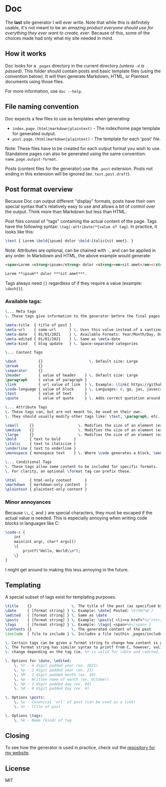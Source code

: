 # Doc

The **last** site generator I will ever write. Note that while this is definitely usable, it's not meant to be an *amazing product everyone should use for everything they ever want to create, ever*. Because of this, some of the choices made had only what my site needed in mind.

## How it works

Doc looks for a `_pages` directory in the current directory *(unless `-d` is passed)*. This folder should contain posts and basic template files (using the convention below). It will then generate Markdown, HTML, or Plaintext documents using those files.

For more information, use `doc --help`.

## File naming convention

Doc expects a few files to use as templates when generating:

- `index.page.(html|markdown|plaintext)` - The index/home page template for generated output.
- `post.page.(html|markdown|plaintext)` - The template for each 'post' file.

Note: These files have to be created for each output format you wish to use. Standalone pages can also be generated using the same convention: `name.page.output-format`.

Posts (content files for the generator) use the `.post` extension. Posts not ending in this extension will be ignored (ex. `test.post.draft`).

## Post format overview

Because Doc can output different "display" formats, posts have their own special syntax that's relatively easy to use and allows a bit of control over the output. Think more than Markdown but less than HTML.

Post files consist of "tags" containing the actual content of the page. Tags have the following syntax: `\tag(-attribute)*{value of tag}`. In practice, it looks like this:

```tex
\text { Lorem \bold{ipsum} dolor \bold-italic{sit amet}. }
```

Note: Attributes are optional, can be chained with `-`, and can be applied in any order. In Markdown and HTML, the above example would generate:

```html
<span>Lorem <strong>ipsum</strong> dolor <strong><em>sit amet</em></strong>.</span>
```

```markdown
Lorem **ipsum** dolor ***sit amet***.
```

Tags always need `{}` regardless of if they require a value (example: `\dash{}`).

### Available tags:

```tex
\... Meta tags
\. These tags give information to the generator before the final pages are created.

\meta-title  { title of post }
\meta-url    { some-url      } \. Uses this value instead of a santized version of \meta-title
\meta-date   { 01/01/2021    } \. Available Formats: Year/Month/Day, Day/Month/Year, Month/Day/Year
\meta-edited { 01/01/2021    } \. Same as \meta-date
\meta-kind   { blog update   } \. Space-separated categories

\... Content Tags

\dash          {}                     \. Default size: Large
\break         {}
\separator     {}
\header        { value of header    } \. Default size: Large
\paragraph     { value of paragraph }
\link          { url value of link  } \. Example: \link{ https://github.com GitHub Homepage }
\code-language { value of block     } \. Languages: c, go, jai, javascript, lua, python
\text          { value of text      }
\quote         { value of quote     } \. Adds correct quotation around its value

\... Attribute Tags
\. These tags can, but are not meant to, be used on their own.
\. They should usually modify other tags like: \text, \paragraph, etc.

\small     {}                    \. Modifies the size of an element (ex. an <h3>) 
\medium    {}                    \. Modifies the size of an element (ex. an <h2>)
\large     {}                    \. Modifies the size of an element (ex. an <h1>)
\bold      { text to bold      }
\italic    { text to italicize }
\underline { text to underline }
\monospace { monospace text    } \. Where \code generates a block, \monospace is inline

\... Conditional Tags
\. These tags allow some content to be included for specific formats.
\. For clarity, an optional \format tag can prefix these.

\html      { html-only content      }
\markdown  { markdown-only content  }
\plaintext { plaintext-only content }
```

### Minor annoyances

Because `\\`, `{`, and `}` are special characters, they must be escaped if the actual value is needed. This is especially annoying when writing code blocks in languages like C:

```tex
\code-c {
    int
    main(int argc, char* argv[])
    \{
        printf("Hello, World\\n");
    \}
}
```

I might get around to making this less annoying in the future.

## Templating

A special subset of tags exist for templating purposes.

```tex
\title    {}                  \. The title of the post (as specified by \meta-title)
\date     { [format string] } \. Example: \date{ Posted: %Y/%M/%D }
\edited   { [format string] } \. Same as \date
\posts    { [format string] } \. Example: \posts{ <li><a href="%u">%t</a></li> }
\tags     { [format string] } \. Example: \tags{ <span>%k</span> }
\contents {}                  \. The generated content of the post
\include  { file to include } \. Includes a file (within _pages/include) directly. Note: the file will not processed

\. Certain tags can be given a format string to change how content is generated.
\. The format string has similar syntax to printf from C, however, valid values
\. change depending on the tag (ie. %Y is valid for \date and \edited, but not \posts).

\. Options for \date, \edited:
    \. %Y - 4 digit padded year (ex. 2021)
    \. %y - 2 digit padded year (ex. 21)
    \. %M - 2 digit padded month (ex. 10)
    \. %m - Written name of month (ex. October)
    \. %D - 2 digit padded day (ex. 04)
    \. %d - 0 digit padded day (ex. 4)

\. Options \posts:
    \. %u - Canonical 'url' of post (can be used as a link)
    \. %t - Title of post

\. Options \tags:
    \. %k - Name (kind) of tag
```

## Closing

To see how the generator is used in practice, check out the [repository for my website](https://github.com/judah-caruso/judah-caruso.github.io).

## License

MIT